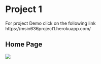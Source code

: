 <h1>Project 1</h1>
For project Demo click on the following link 
https://msin636project1.herokuapp.com/

<h2>Home Page </h2>
<img src="./screenshoots/home.jpg">
